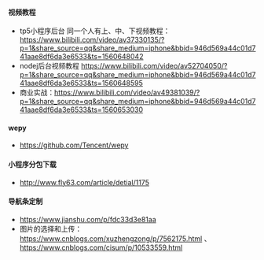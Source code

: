 #### 视频教程
- tp5小程序后台 同一个人有上、中、下视频教程： https://www.bilibili.com/video/av37330135/?p=1&share_source=qq&share_medium=iphone&bbid=946d569a44c01d741aae8df6da3e6533&ts=1560648042
- nodej后台视频教程 https://www.bilibili.com/video/av52704050/?p=1&share_source=qq&share_medium=iphone&bbid=946d569a44c01d741aae8df6da3e6533&ts=1560648595
- 商业实战：https://www.bilibili.com/video/av49381039/?p=1&share_source=qq&share_medium=iphone&bbid=946d569a44c01d741aae8df6da3e6533&ts=1560653030

#### wepy
- https://github.com/Tencent/wepy

#### 小程序分包下载
- http://www.fly63.com/article/detial/1175

#### 导航条定制
- https://www.jianshu.com/p/fdc33d3e81aa
- 图片的选择和上传：https://www.cnblogs.com/xuzhengzong/p/7562175.html 、 https://www.cnblogs.com/cisum/p/10533559.html